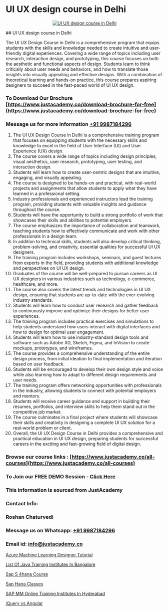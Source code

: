 # UI UX design course in Delhi

<p align="center">
  <a href="https://justacademy.co/all-courses">
    <img src="https://i.ibb.co/P5KtSQ2/ui-ux.png" alt="UI UX design course in Delhi">
  </a>
</p>
## UI UX design course in Delhi

The UI UX Design Course in Delhi is a comprehensive program that equips students with the skills and knowledge needed to create intuitive and user-friendly digital experiences. Covering a wide range of topics including user research, interaction design, and prototyping, this course focuses on both the aesthetic and functional aspects of design. Students learn to think critically about user needs and behaviors, and how to translate those insights into visually appealing and effective designs. With a combination of theoretical learning and hands-on practice, this course prepares aspiring designers to succeed in the fast-paced world of UI UX design.
### To Download Our Brochure [https://www.justacademy.co/download-brochure-for-free](https://www.justacademy.co/download-brochure-for-free)
### Message us for more information [+91 9987184296](https://api.whatsapp.com/send?phone=919987184296)
1) The UI UX Design Course in Delhi is a comprehensive training program that focuses on equipping students with the necessary skills and knowledge to excel in the field of User Interface (UI) and User Experience (UX) design.
2) The course covers a wide range of topics including design principles, visual aesthetics, user research, prototyping, user testing, and interaction design.
3) Students will learn how to create user-centric designs that are intuitive, engaging, and visually appealing.
4) The course is designed to be hands-on and practical, with real-world projects and assignments that allow students to apply what they have learned in a professional setting.
5) Industry professionals and experienced instructors lead the training program, providing students with valuable insights and guidance throughout the course.
6) Students will have the opportunity to build a strong portfolio of work that showcases their skills and abilities to potential employers.
7) The course emphasizes the importance of collaboration and teamwork, teaching students how to effectively communicate and work with other professionals in a design team.
8) In addition to technical skills, students will also develop critical thinking, problem-solving, and creativity, essential qualities for successful UI UX designers.
9) The training program includes workshops, seminars, and guest lectures from experts in the field, providing students with additional knowledge and perspectives on UI UX design.
10) Graduates of the course will be well-prepared to pursue careers as UI UX designers in various industries such as technology, e-commerce, healthcare, and more.
11) The course also covers the latest trends and technologies in UI UX design, ensuring that students are up-to-date with the ever-evolving industry standards.
12) Students will learn how to conduct user research and gather feedback to continuously improve and optimize their designs for better user experiences.
13) The training program includes practical exercises and simulations to help students understand how users interact with digital interfaces and how to design for optimal user engagement.
14) Students will learn how to use industry-standard design tools and software such as Adobe XD, Sketch, Figma, and InVision to create mockups, prototypes, and wireframes.
15) The course provides a comprehensive understanding of the entire design process, from initial ideation to final implementation and iteration based on user feedback.
16) Students will be encouraged to develop their own design style and voice while also learning how to adapt to different design requirements and user needs.
17) The training program offers networking opportunities with professionals in the industry, allowing students to connect with potential employers and mentors.
18) Students will receive career guidance and support in building their resumes, portfolios, and interview skills to help them stand out in the competitive job market.
19) The course culminates in a final project where students will showcase their skills and creativity in designing a complete UI UX solution for a real-world problem or client.
20) Overall, the UI UX Design Course in Delhi provides a comprehensive and practical education in UI UX design, preparing students for successful careers in the exciting and fast-growing field of digital design.

### Browse our course links : [https://www.justacademy.co/all-courses](https://www.justacademy.co/all-courses) 
### To Join our FREE DEMO Session - [Click Here](https://www.justacademy.co/register-for-course-demo)


### This information is sourced from JustAcademy
### Contact Info:
### Roshan Chaturvedi
### Message us on Whatsapp: [+91 9987184296](https://api.whatsapp.com/send?phone=919987184296)
### Email id: [info@justacademy.co](mailto:info@justacademy.co)
                
[Azure Machine Learning Designer Tutorial](https://www.linkedin.com/pulse/azure-machine-learning-designer-tutorial-justacademy-bay-area-xfxwe?trackingId=w9ql4hzgpSKc5BOjkUHg0w%3D%3D&lipi=urn%3Ali%3Apage%3Ad_flagship3_company_admin%3BVfd8WVt8TwCvR4GLG%2BU4Hg%3D%3D)

[List Of Java Training Institutes In Bangalore](https://www.linkedin.com/pulse/list-java-training-institutes-bangalore-justacademy-beangaluru-ykpre?trackingId=my5UFIBXqdfPqcqTToQP7A%3D%3D&lipi=urn%3Ali%3Apage%3Ad_flagship3_company_admin%3BV3sjVNqrQV6LT8YmMJxhFA%3D%3D)

[Sap S 4hana Course](https://medium.com/@kamblerajas684/sap-s-4hana-course-9883b75cc909)

[Sap Hana Classes](https://medium.com/@surajvaishnav5015/sap-hana-classes-26131334d59a)

[SAP MM Online Training Institutes In Hyderabad](https://justacademyin.github.io/Articles/SAP-MM-Online-Training-Institutes-In-Hyderabad)

[jQuery vs Angular](https://justacademyin.github.io/justacademy/jquery-vs-angular)


